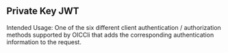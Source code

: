 ## Private Key JWT

Intended Usage: One of the six different client authentication / authorization methods supported by OICCli that adds the corresponding authentication information to the request.